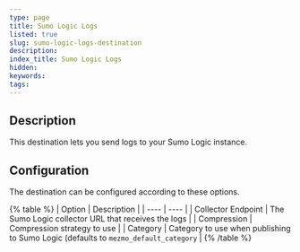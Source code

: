 ```yaml
---
type: page
title: Sumo Logic Logs
listed: true
slug: sumo-logic-logs-destination
description: 
index_title: Sumo Logic Logs
hidden: 
keywords: 
tags: 
---
```


## Description

This destination lets you send logs to your Sumo Logic instance.

## Configuration

The destination can be configured according to these options.

{% table %}
| Option | Description | 
| ---- | ---- | 
| Collector Endpoint | The Sumo Logic collector URL that receives the logs | 
| Compression | Compression strategy to use | 
| Category | Category to use when publishing to Sumo Logic (defaults to `mezmo_default_category` | 
{% /table %}
